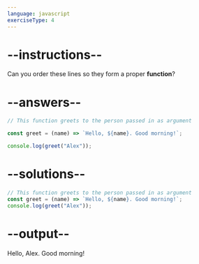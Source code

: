 ```yaml
---
language: javascript
exerciseType: 4
---
```


# --instructions--

Can you order these lines so they form a proper __function__?

# --answers--

```javascript
// This function greets to the person passed in as argument
```

```javascript
const greet = (name) => `Hello, ${name}. Good morning!`;
```

```javascript
console.log(greet("Alex"));
```

# --solutions--

```javascript
// This function greets to the person passed in as argument
const greet = (name) => `Hello, ${name}. Good morning!`;
console.log(greet("Alex"));
```

# --output--

Hello, Alex. Good morning!
